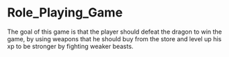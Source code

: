 # Role_Playing_Game
The goal of this game is that the player should defeat the dragon to win the game, by using weapons that he should buy from the store and level up his xp to be stronger by fighting weaker beasts.
